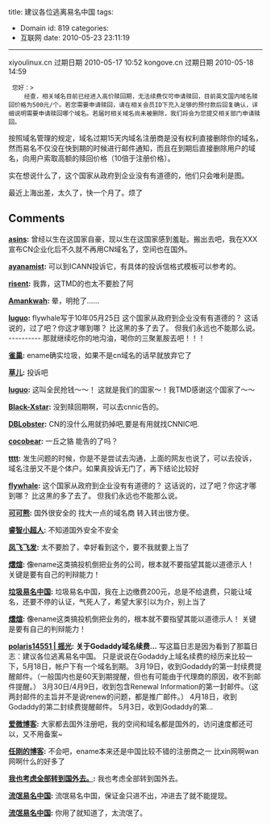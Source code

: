 title: 建议各位逃离易名中国
tags:
  - Domain
id: 819
categories:
  - 互联网
date: 2010-05-23 23:11:19
---

xiyoulinux.cn
过期日期	2010-05-17 10:52
kongove.cn
 过期日期	2010-05-18 14:59

     您好：> 
     　　经查，相关域名目前已经进入高价赎回期，无法续费仅可申请赎回，目前英文国内域名赎回价格为500元/个。若您需要申请赎回，请在相关会员ID下充入足够的预付款后回复确认，详细说明需要申请赎回哪个域名。若届时相关域名尚未被删除，我们将会为您提交相关部门申请赎回。

按照域名管理的规定，域名过期15天内域名注册商是没有权利直接删除你的域名，然而易名不仅没在快到期的时候进行邮件通知，而且在到期后直接删除用户的域名，向用户索取高额的赎回价格（10倍于注册价格）。

实在想说什么了，这个国家从政府到企业没有有道德的，他们只会唯利是图。

最近上海出差，太久了，快一个月了。烦了 
## Comments

**[asins](#8157 "2010-05-30 00:47:33"):** 曾经以生在这国家自豪，现以生在这国家感到羞耻。搬出去吧，我在XXX宣布CN企业化后不久就不再用CN域名了，空间也在国外。

**[ayanamist](#8119 "2010-05-24 00:10:31"):** 可以到ICANN投诉它，有具体的投诉信格式模板可以参考的。

**[risent](#8120 "2010-05-24 00:25:02"):** 我靠，这TMD的也太不要脸了阿

**[Amankwah](#8122 "2010-05-24 07:22:41"):** 晕，明抢了……

**[luguo](#8147 "2010-05-27 21:44:59"):** flywhale写于10年05月25日 这个国家从政府到企业没有有道德的？ 这话说的，过了吧？你这才哪到哪？ 比这黑的多了去了。 但我们永远也不能那么说。 \---------- 那就继续吃你的地沟油，喝你的三聚氰胺去吧！！！

**[雀巢](#8137 "2010-05-25 23:29:02"):** ename确实垃圾，如果不是cn域名的话早就放弃它了

**[草儿](#8123 "2010-05-24 08:21:16"):** 投诉吧

**[luguo](#8124 "2010-05-24 09:38:41"):** 这叫全民抢钱～～！ 这就是我们的国家～！我TMD感谢这个国家了～～

**[Black-Xstar](#8125 "2010-05-24 10:25:18"):** 没到赎回期啊，可以去cnnic告的。

**[DBLobster](#8126 "2010-05-24 11:48:01"):** CN的没什么用就扔掉吧,要是有用就找CNNIC吧.

**[cocobear](#8127 "2010-05-24 13:36:10"):** 一丘之貉 能告的了吗？

**[tttt](#8128 "2010-05-24 20:15:14"):** 发生问题的时候，你是不是尝试去沟通，上面的网友也说了，可以去投诉，域名注册又不是个体户。如果真投诉无门了，再下结论比较好

**[flywhale](#8132 "2010-05-25 00:42:03"):** 这个国家从政府到企业没有有道德的？ 这话说的，过了吧？你这才哪到哪？ 比这黑的多了去了。 但我们永远也不能那么说。

**[可可熊](#8414 "2010-08-13 12:19:47"):** 国外很安全的 找大一点的域名商 转入转出很方便。

**[睿智小超人](#8413 "2010-08-12 22:43:50"):** 不知道国外安全不安全

**[凤飞飞发](#8454 "2010-08-24 21:50:32"):** 太不要脸了，幸好看到这个，要不我就要上当了

**[熠煊](#9605 "2011-02-12 13:07:45"):** 像ename这类搞投机倒把业务的公司，根本就不要指望其能以道德示人！ 关键是要有自己的判辩能力！

**[垃圾易名中国](#8819 "2010-10-21 17:27:32"):** 垃圾易名中国，我在上边缴费200元，总是不给退费，只能让域名，还要不停的认证，气死人了，希望大家引以为介，别上当了

**[熠煊](#9606 "2011-02-12 13:08:41"):** 像ename这类搞投机倒把业务的，根本就不要指望其能以道德示人！ 关键是要有自己的判辩能力！

**[polaris14551 | 摇光](#9622 "2011-02-15 18:34:02"):** **关于Godaddy域名续费...** 写这篇日志是因为看到了那篇日志：建议各位逃离易名中国。 只是说说在Godaddy上域名续费的经历来比较一下，5月18日，帐户下有一个域名到期。 3月19日，收到Godaddy的第一封续费提醒邮件。（一般国内也是60天到期提醒，但也有可能由于代理商的原因，收不到邮件提醒。） 3月30日/4月9日，收到包含Renewal Information的第一封邮件。（这两封邮件的主旨并不是说renew的问题，都是推广邮件。） 4月18日，收到Godaddy的第二封续费提醒邮件。 5月3日，收到Godaddy的第...

**[爱微博客](#12407 "2012-01-12 22:15:15"):** 大家都去国外注册吧，我的空间和域名都是国外的，访问速度都还可以，又不用备案~

**[任刚的博客](#9584 "2011-02-08 12:33:29"):** 不会吧，ename本来还是中国比较不错的注册商之一 比xin网啊wan网啊什么的好多了

**[我也考虑全部转到国外去。](#15256 "2012-09-27 10:57:53"):** 我也考虑全部转到国外去。

**[流氓易名中国](#15254 "2012-09-27 10:56:55"):** 流氓易名中国，保证金只进不出，冲进去了就不能提现。

**[流氓易名中国](#15255 "2012-09-27 10:57:20"):** 你用了就知道了，太流氓了。

